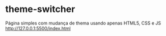# theme-switcher
Página simples com mudança de thema usando apenas HTML5, CSS e JS
http://127.0.0.1:5500/index.html
